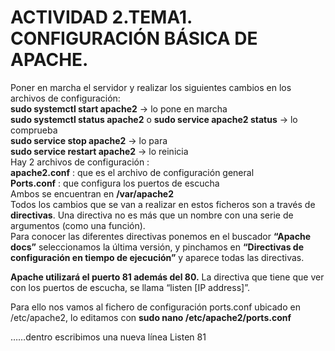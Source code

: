 # ACTIVIDAD 2.TEMA1. CONFIGURACIÓN BÁSICA DE APACHE.
Poner en marcha el servidor y realizar los siguientes cambios en los archivos de configuración:  
**sudo systemctl start apache2** -> lo pone en marcha  
**sudo systemctl status apache2**  o **sudo service apache2 status** -> lo comprueba  
**sudo service stop apache2** -> lo para  
**sudo service restart apache2** -> lo reinicia  
Hay 2 archivos de configuración  :  
**apache2.conf** : que es el archivo de configuración general    
**Ports.conf** : que configura los puertos de escucha  
Ambos se encuentran en **/var/apache2**  
Todos los cambios que se van a realizar en estos ficheros son a través de **directivas**. Una directiva no es más que un nombre con una serie de argumentos (como una función).  
Para conocer las diferentes directivas ponemos en el buscador **“Apache docs”** seleccionamos la última versión, y pinchamos en **“Directivas de configuración en tiempo de ejecución”**  y aparece todas las directivas.  

**Apache utilizará el puerto 81 además del 80.**
La directiva que tiene que ver con los puertos de escucha, se llama “listen [IP address]”. 

Para ello nos vamos al fichero de configuración ports.conf ubicado en /etc/apache2, lo editamos con **sudo nano /etc/apache2/ports.conf** 

……dentro escribimos una nueva línea Listen 81  

